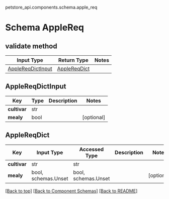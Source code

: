 petstore_api.components.schema.apple_req
# Schema AppleReq

## validate method
Input Type | Return Type | Notes
------------ | ------------- | -------------
[AppleReqDictInput](#applereqdictinput) | [AppleReqDict](#applereqdict) |

## AppleReqDictInput
Key | Type |  Description | Notes
------------ | ------------- | ------------- | -------------
**cultivar** | str |  |
**mealy** | bool |  | [optional]

## AppleReqDict
Key | Input Type | Accessed Type | Description | Notes
------------ | ------------- | ------------- | ------------- | -------------
**cultivar** | str | str |  |
**mealy** | bool, schemas.Unset | bool, schemas.Unset |  | [optional]

[[Back to top]](#top) [[Back to Component Schemas]](../../../README.md#Component-Schemas) [[Back to README]](../../../README.md)
